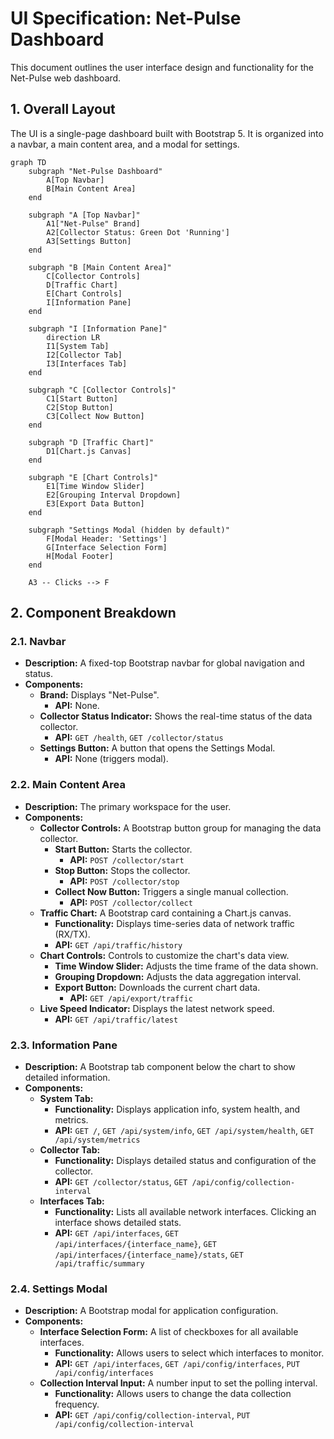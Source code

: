 # UI Specification: Net-Pulse Dashboard

This document outlines the user interface design and functionality for the Net-Pulse web dashboard.

## 1. Overall Layout

The UI is a single-page dashboard built with Bootstrap 5. It is organized into a navbar, a main content area, and a modal for settings.

```mermaid
graph TD
    subgraph "Net-Pulse Dashboard"
        A[Top Navbar]
        B[Main Content Area]
    end

    subgraph "A [Top Navbar]"
        A1["Net-Pulse" Brand]
        A2[Collector Status: Green Dot 'Running']
        A3[Settings Button]
    end

    subgraph "B [Main Content Area]"
        C[Collector Controls]
        D[Traffic Chart]
        E[Chart Controls]
        I[Information Pane]
    end
    
    subgraph "I [Information Pane]"
        direction LR
        I1[System Tab]
        I2[Collector Tab]
        I3[Interfaces Tab]
    end

    subgraph "C [Collector Controls]"
        C1[Start Button]
        C2[Stop Button]
        C3[Collect Now Button]
    end

    subgraph "D [Traffic Chart]"
        D1[Chart.js Canvas]
    end

    subgraph "E [Chart Controls]"
        E1[Time Window Slider]
        E2[Grouping Interval Dropdown]
        E3[Export Data Button]
    end

    subgraph "Settings Modal (hidden by default)"
        F[Modal Header: 'Settings']
        G[Interface Selection Form]
        H[Modal Footer]
    end

    A3 -- Clicks --> F
```

## 2. Component Breakdown

### 2.1. Navbar

- **Description:** A fixed-top Bootstrap navbar for global navigation and status.
- **Components:**
    - **Brand:** Displays "Net-Pulse".
        - **API:** None.
    - **Collector Status Indicator:** Shows the real-time status of the data collector.
        - **API:** `GET /health`, `GET /collector/status`
    - **Settings Button:** A button that opens the Settings Modal.
        - **API:** None (triggers modal).

### 2.2. Main Content Area

- **Description:** The primary workspace for the user.
- **Components:**
    - **Collector Controls:** A Bootstrap button group for managing the data collector.
        - **Start Button:** Starts the collector.
            - **API:** `POST /collector/start`
        - **Stop Button:** Stops the collector.
            - **API:** `POST /collector/stop`
        - **Collect Now Button:** Triggers a single manual collection.
            - **API:** `POST /collector/collect`
    - **Traffic Chart:** A Bootstrap card containing a Chart.js canvas.
        - **Functionality:** Displays time-series data of network traffic (RX/TX).
        - **API:** `GET /api/traffic/history`
    - **Chart Controls:** Controls to customize the chart's data view.
        - **Time Window Slider:** Adjusts the time frame of the data shown.
        - **Grouping Dropdown:** Adjusts the data aggregation interval.
        - **Export Button:** Downloads the current chart data.
            - **API:** `GET /api/export/traffic`
    - **Live Speed Indicator:** Displays the latest network speed.
        - **API:** `GET /api/traffic/latest`

### 2.3. Information Pane

- **Description:** A Bootstrap tab component below the chart to show detailed information.
- **Components:**
    - **System Tab:**
        - **Functionality:** Displays application info, system health, and metrics.
        - **API:** `GET /`, `GET /api/system/info`, `GET /api/system/health`, `GET /api/system/metrics`
    - **Collector Tab:**
        - **Functionality:** Displays detailed status and configuration of the collector.
        - **API:** `GET /collector/status`, `GET /api/config/collection-interval`
    - **Interfaces Tab:**
        - **Functionality:** Lists all available network interfaces. Clicking an interface shows detailed stats.
        - **API:** `GET /api/interfaces`, `GET /api/interfaces/{interface_name}`, `GET /api/interfaces/{interface_name}/stats`, `GET /api/traffic/summary`

### 2.4. Settings Modal

- **Description:** A Bootstrap modal for application configuration.
- **Components:**
    - **Interface Selection Form:** A list of checkboxes for all available interfaces.
        - **Functionality:** Allows users to select which interfaces to monitor.
        - **API:** `GET /api/interfaces`, `GET /api/config/interfaces`, `PUT /api/config/interfaces`
    - **Collection Interval Input:** A number input to set the polling interval.
        - **Functionality:** Allows users to change the data collection frequency.
        - **API:** `GET /api/config/collection-interval`, `PUT /api/config/collection-interval`
